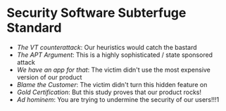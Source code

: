 Security Software Subterfuge Standard
=====================================

* _The VT counterattack_: Our heuristics would catch the bastard
* _The APT Argument_: This is a highly sophisticated / state sponsored attack
* _We have an app for that_: The victim didn't use the most expensive version of our product
* _Blame the Customer_: The victim didn't turn this hidden feature on
* _Gold Certification_: But this study proves that our product rocks!
* _Ad hominem_: You are trying to undermine the security of our users!!!1

